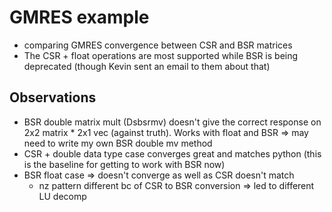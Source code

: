 # GMRES example

* comparing GMRES convergence between CSR and BSR matrices
* The CSR + float operations are most supported while BSR is being deprecated (though Kevin sent an email to them about that)

## Observations
* BSR double matrix mult (Dsbsrmv) doesn't give the correct response on 2x2 matrix * 2x1 vec (against truth). Works with float and BSR => may need to write my own BSR double mv method
* CSR + double data type case converges great and matches python (this is the baseline for getting to work with BSR now)
* BSR float case => doesn't converge as well as CSR doesn't match
    * nz pattern different bc of CSR to BSR conversion => led to different LU decomp
    